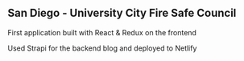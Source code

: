 ## San Diego - University City Fire Safe Council

First application built with React & Redux on the frontend

Used Strapi for the backend blog and deployed to Netlify
